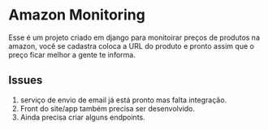 # Amazon Monitoring

Esse é um projeto criado em django para monitoirar preços de produtos na amazon, você se cadastra coloca a URL do produto e pronto assim que o preço ficar melhor a gente te informa.

## Issues

1. serviço de envio de email já está pronto mas falta integração.
2. Front do site/app também precisa ser desenvolvido.
3. Ainda precisa criar alguns endpoints.
